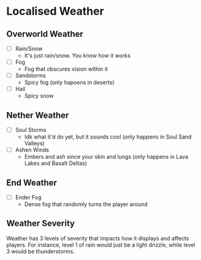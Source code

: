 # Localised Weather

## Overworld Weather
- [ ] Rain/Snow
  - It's just rain/snow. You know how it works
- [ ] Fog
  - Fog that obscures vision within it
- [ ] Sandstorms
  - Spicy fog (only hapoens in deserts)
- [ ] Hail
  - Spicy snow

## Nether Weather
- [ ] Soul Storms
  - Idk what it'd do yet, but it sounds cool (only happens in Soul Sand Valleys)
- [ ] Ashen Winds
  - Embers and ash since your skin and lungs (only happens in Lava Lakes and Basalt Deltas)

## End Weather
- [ ] Ender Fog
  - Dense fog that randomly turns the player around

## Weather Severity
Weather has 3 levels of severity that impacts how it displays and affects players. For instance, level 1 of rain would just be a light drizzle, while level 3 would be thunderstorms.
